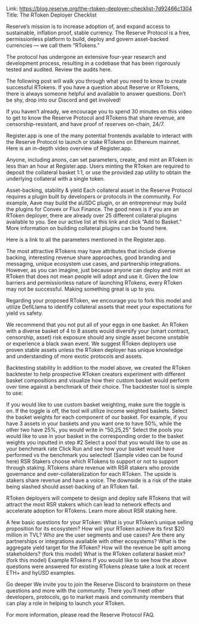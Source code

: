 Link: https://blog.reserve.org/the-rtoken-deployer-checklist-7d92466c1304
Title: The RToken Deployer Checklist

Reserve’s mission is to increase adoption of, and expand access to sustainable, inflation proof, stable currency. The Reserve Protocol is a free, permissionless platform to build, deploy and govern asset-backed currencies — we call them “RTokens.”

The protocol has undergone an extensive four-year research and development process, resulting in a codebase that has been rigorously tested and audited. Review the audits here.

The following post will walk you through what you need to know to create successful RTokens. If you have a question about Reserve or RTokens, there is always someone helpful and available to answer questions. Don’t be shy, drop into our Discord and get involved!

If you haven’t already, we encourage you to spend 30 minutes on this video to get to know the Reserve Protocol and RTokens that share revenue, are censorship-resistant, and have proof of reserves on-chain, 24/7.

Register.app is one of the many potential frontends available to interact with the Reserve Protocol to launch or stake RTokens on Ethereum mainnet. Here is an in-depth video overview of Register.app.

Anyone, including anons, can set parameters, create, and mint an RToken in less than an hour at Register.app. Users minting the RToken are required to deposit the collateral basket 1:1, or use the provided zap utility to obtain the underlying collateral with a single token.

Asset-backing, stability & yield
Each collateral asset in the Reserve Protocol requires a plugin built by developers or protocols in the community. For example, Aave may build the aUSDC plugin, or an entrepreneur may build the plugins for Convex or Flux Finance. The good news is if you are an RToken deployer, there are already over 25 different collateral plugins available to you. See our active list at this link and click “Add to Basket.” More information on building collateral plugins can be found here.

Here is a link to all the parameters mentioned in the Register.app.

The most attractive RTokens may have attributes that include diverse backing, interesting revenue share approaches, good branding and messaging, unique ecosystem use cases, and partnership integrations. However, as you can imagine, just because anyone can deploy and mint an RToken that does not mean people will adopt and use it. Given the low barriers and permissionless nature of launching RTokens, every RToken may not be successful. Making something great is up to you.

Regarding your proposed RToken, we encourage you to fork this model and utilize DefiLlama to identify collateral assets that meet your expectations for yield vs safety.

We recommend that you not put all of your eggs in one basket. An RToken with a diverse basket of 4 to 8 assets would diversify your (smart contract, censorship, asset) risk exposure should any single asset become unstable or experience a black swan event. We suggest RToken deployers use proven stable assets unless the RToken deployer has unique knowledge and understanding of more exotic protocols and assets.

Backtesting stability
In addition to the model above, we created the RToken backtester to help prospective RToken creators experiment with different basket compositions and visualize how their custom basket would perform over time against a benchmark of their choice. The backtester tool is simple to use:

If you would like to use custom basket weighting, make sure the toggle is on. If the toggle is off, the tool will utilize income weighted baskets.
Select the basket weights for each component of our basket. For example, if you have 3 assets in your baskets and you want one to have 50%, while the other two have 25%, you would write in “50,25,25”
Select the pools you would like to use in your basket in the corresponding order to the basket weights you inputted in step #2
Select a pool that you would like to use as your benchmark rate
Click Run and see how your basket would have performed vs the benchmark you selected! (Sample video can be found here)
RSR Stakers choose which RTokens to support or not to support through staking. RTokens share revenue with RSR stakers who provide governance and over-collateralization for each RToken. The upside is stakers share revenue and have a voice. The downside is a risk of the stake being slashed should asset-backing of an RToken fail.

RToken deployers will compete to design and deploy safe RTokens that will attract the most RSR stakers which can lead to network effects and accelerate adoption for RTokens. Learn more about RSR staking here.

A few basic questions for your RToken:
What is your RToken’s unique selling proposition for its ecosystem?
How will your RToken achieve its first $20 million in TVL? Who are the user segments and use cases?
Are there any partnerships or integrations available with other ecosystems?
What is the aggregate yield target for the RToken? How will the revenue be split among stakeholders? (fork this model)
What is the RToken collateral basket mix? (fork this model)
Example RTokens
If you would like to see how the above questions were answered for existing RTokens please take a look at recent ETH+ and hyUSD examples.

Go deeper
We invite you to join the Reserve Discord to brainstorm on these questions and more with the community. There you’ll meet other developers, protocols, go to market maxis and community members that can play a role in helping to launch your RToken.

For more information, please read the Reserve Protocol FAQ.
